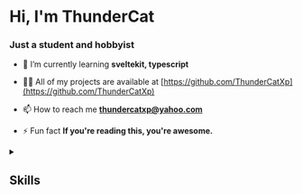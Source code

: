 <h1 >Hi, I'm ThunderCat</h1>
<h3 >Just a student and hobbyist</h3>


- 🌱 I’m currently learning **sveltekit, typescript**

- 👨‍💻 All of my projects are available at [https://github.com/ThunderCatXp](https://github.com/ThunderCatXp)

- 📫 How to reach me **thundercatxp@yahoo.com**

- ⚡ Fun fact **If you're reading this, you're awesome.**


<details>
  <summary><h2>Skills</h2></summary>

![Svelte](https://img.shields.io/badge/svelte-%23f1413d.svg?style=for-the-badge&logo=svelte&logoColor=white)
![TailwindCSS](https://img.shields.io/badge/tailwindcss-%2338B2AC.svg?style=for-the-badge&logo=tailwind-css&logoColor=white)
![DaisyUI](https://img.shields.io/badge/daisyui-5A0EF8?style=for-the-badge&logo=daisyui&logoColor=white)
![JavaScript](https://img.shields.io/badge/javascript-%23323330.svg?style=for-the-badge&logo=javascript&logoColor=%23F7DF1E)
![HTML5](https://img.shields.io/badge/html5-%23E34F26.svg?style=for-the-badge&logo=html5&logoColor=white)
![CSS3](https://img.shields.io/badge/css3-%231572B6.svg?style=for-the-badge&logo=css3&logoColor=white)
![Docker](https://img.shields.io/badge/docker-%230db7ed.svg?style=for-the-badge&logo=docker&logoColor=white)
![Python](https://img.shields.io/badge/python-3670A0?style=for-the-badge&logo=python&logoColor=ffdd54)
![Adobe Photoshop](https://img.shields.io/badge/adobe%20photoshop-%2331A8FF.svg?style=for-the-badge&logo=adobe%20photoshop&logoColor=white)
![Cisco](https://img.shields.io/badge/cisco-%23049fd9.svg?style=for-the-badge&logo=cisco&logoColor=black)

</details>
